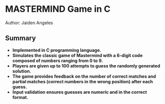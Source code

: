 # MASTERMIND Game in C
Author: Jaiden Angeles

## Summary
- **Implemented in C programming language.**
- **Simulates the classic game of Mastermind with a 6-digit code composed of numbers ranging from 0 to 9.**
- **Players are given up to 100 attempts to guess the randomly generated solution.**
- **The game provides feedback on the number of correct matches and partial matches (correct numbers in the wrong position) after each guess.**
- **Input validation ensures guesses are numeric and in the correct format.**
